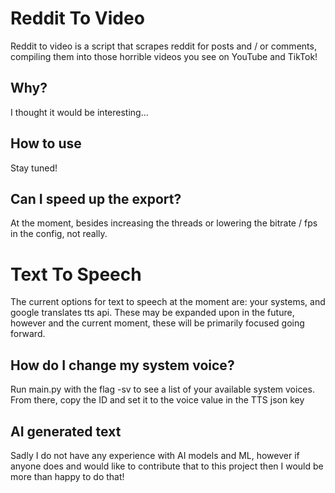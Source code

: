 # Reddit To Video
Reddit to video is a script that scrapes reddit for posts and / or comments, compiling them into those horrible videos you see on YouTube and TikTok!

## Why?
I thought it would be interesting...

## How to use
Stay tuned!

## Can I speed up the export?
At the moment, besides increasing the threads or lowering the bitrate / fps in the config, not really.

# Text To Speech
The current options for text to speech at the moment are: your systems, and google translates tts api. These may be expanded upon in the future, however and the current moment, these will be primarily focused going forward.

## How do I change my system voice?
Run main.py with the flag -sv to see a list of your available system voices. From there, copy the ID and set it to the voice value in the TTS json key

## AI generated text
Sadly I do not have any experience with AI models and ML, however if anyone does and would like to contribute that to this project then I would be more than happy to do that!
